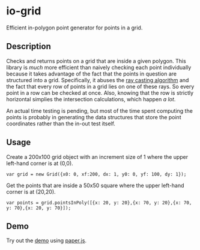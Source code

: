 # io-grid

Efficient in-polygon point generator for points in a grid.

## Description

Checks and returns points on a grid that are inside a given polygon. This library is *much* more efficient than naively checking each point individually because it takes advantage of the fact that the points in question are structured into a grid. Specifically, it abuses the [ray casting algorithm](https://en.wikipedia.org/wiki/Point_in_polygon#Ray_casting_algorithm) and the fact that every row of points in a grid lies on one of these rays. So every point in a row can be checked at once. Also, knowing that the row is strictly horizontal simplies the intersection calculations, which happen *a lot*. 

An actual time testing is pending, but most of the time spent computing the points is probably in generating the data structures that store the point coordinates rather than the in-out test itself.

## Usage

Create a 200x100 grid object with an increment size of 1 where the upper left-hand corner is at (0,0).

`var grid = new Grid({x0: 0, xf:200, dx: 1, y0: 0, yf: 100, dy: 1});`

Get the points that are inside a 50x50 square where the upper left-hand corner is at (20,20).

`var points = grid.pointsInPoly([{x: 20, y: 20},{x: 70, y: 20},{x: 70, y: 70},{x: 20, y: 70}]);`

## Demo

Try out the [demo](http://timmysiauw.github.io/io-grid/) using [paper.js](http://paperjs.org/).